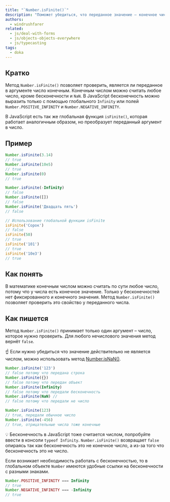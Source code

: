 ```yaml
---
title: "`Number.isFinite()`"
description: "Поможет убедиться, что переданное значение — конечное число."
authors:
  - windrushfarer
related:
  - js/deal-with-forms
  - js/objects-objects-everywhere
  - js/typecasting
tags:
  - doka
---
```


## Кратко

Метод `Number.isFinite()` позволяет проверить, является ли переданное в аргументе число конечным. Конечным числом можно считать любое число, кроме бесконечности и `NaN`. В JavaScript бесконечность можно выразить только с помощью глобального `Infinity` или полей `Number.POSITIVE_INFINITY` и `Number.NEGATIVE_INFINITY`.

В JavaScript есть так же глобальная функция `isFinite()`, которая работает аналогичным образом, но преобразует переданный аргумент в число.

## Пример

```js
Number.isFinite(3.14)
// true
Number.isFinite(10e5)
// true
Number.isFinite(0)
// true

Number.isFinite(-Infinity)
// false
Number.isFinite([])
// false
Number.isFinite('Двадцать пять')
// false

// Использование глобальной функции isFinite
isFinite('Сорок')
// false
isFinite(50)
// true
isFinite('101')
// true
isFinite('10e3')
// true
```

## Как понять

В математике конечным числом можно считать по сути любое число, потому что у числа есть конечное значение. Только у бесконечностей нет фиксированного и конечного значения. Метод `Number.isFinite()` позволяет проверить это свойство у переданного числа.

## Как пишется

Метод `Number.isFinite()` принимает только один аргумент – число, которое нужно проверить. Для любого нечислового значения метод вернёт `false`.

<aside>

☝️ Если нужно убедиться что значение действительно не является числом, можно использовать метод [Number.isNaN()](/js/number-is-nan/).

</aside>

```js
Number.isFinite('123')
// false потому что передана строка
Number.isFinite({})
// false потому что передан объект
Number.isFinite(Infinity)
// false потому что передали бесконечность
Number.isFinite(NaN) //
// false потому что передали не число

Number.isFinite(123)
// true, передали обычное число
Number.isFinite(-456)
// true, отрицательные числа тоже конечные
```

<aside>

💡 Бесконечность в JavaScript тоже считается числом, попробуйте ввести в консоли `typeof Infinity`. `Number.isFinite()` возвращает `false` опираясь так как бесконечность это не конечное число, а из-за того что бесконечность это не число.

</aside>

Если возникает необходимость работать с бесконечностью, то в глобальном объекте `Number` имеются удобные ссылки на бесконечности с разными знаками.

```js
Number.POSITIVE_INFINITY === Infinity
// true
Number.NEGATIVE_INFINITY === -Infinity
// true
```
